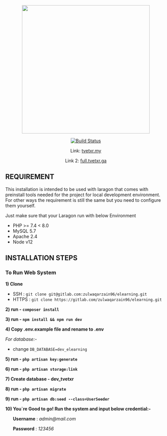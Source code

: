 <p align="center"><a href="https://tvetxr.ga/" target="_blank"><img src="https://gitlab.com/zulzayn/tvetxr/-/raw/master/public/img/TVETXRlogo.png" width="400"></a></p>

<p align="center">
<a href="https://gitlab.com/ImranShamm/hse-magicx/-/pipelines"><img src="https://travis-ci.org/laravel/framework.svg" alt="Build Status"></a>
</p>

<p align="center">
Link: <a href="https://tvetxr.my" target="_blank">tvetxr.my</a>
</p>

<p align="center">
Link 2: <a href="https://full.tvetxr.ga" target="_blank">full.tvetxr.ga</a>
</p>

## REQUIREMENT
This installation is intended to be used with laragon that comes with preinstall tools needed for the project for local development environment. For other ways the requirement is still the same but you need to configure them yourself.

Just make sure that your Laragon run with below Environment
- PHP >= 7.4 < 8.0
- MySQL 5.7
- Apache 2.4
- Node v12

## INSTALLATION STEPS

### To Run Web System

**1) Clone**
- SSH : `git clone git@gitlab.com:zulwaqarzain96/elearning.git`
- HTTPS : `git clone https://gitlab.com/zulwaqarzain96/elearning.git`

**2) run - `composer install`**

**3) run - `npm install && npm run dev`**

**4) Copy .env.example file and rename to .env** 

_For database:-_
- change `DB_DATABASE=dev_elearning`

**5) run - `php artisan key:generate`**

**6) run - `php artisan storage:link`**

**7) Create database - dev_tvetxr**

**8) run - `php artisan migrate`**

**9) run - `php artisan db:seed --class=UserSeeder`**

**10) You`re Good to go! Run the system and input below credential:-**

&nbsp;&nbsp;&nbsp;&nbsp;&nbsp;&nbsp;**Username** : _admin@mail.com_

&nbsp;&nbsp;&nbsp;&nbsp;&nbsp;&nbsp;**Password** : _123456_

